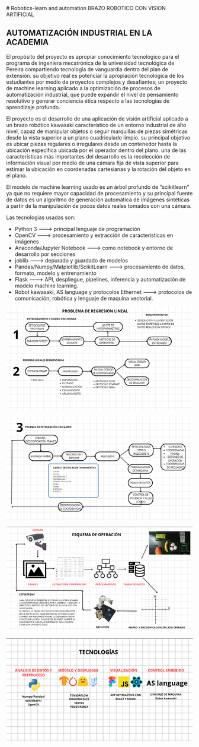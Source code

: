 <div style="align:justify;">
# Robotics-learn and automation
 BRAZO ROBOTICO CON VISION ARTIFICIAL
 
## AUTOMATIZACIÓN INDUSTRIAL EN LA ACADEMIA

 El propósito del proyecto es apropiar conocimiento tecnológico para el programa de ingeniera mecatrónica de la universidad tecnológica de Pereira compartiendo tecnología de vanguardia dentro del plan de extensión. su objetivo real es potenciar la apropiación tecnológica de los estudiantes por medio de proyectos complejos y desafiantes; un proyecto de machine learning aplicado a la optimización de procesos de automatización industrial, que puede expandir el nivel de pensamiento resolutivo y generar conciencia ética respecto a las tecnologías de aprendizaje profundo. 

 El proyecto es el desarrollo de una aplicación de visión artificial aplicado a un brazo robótico kawasaki característico de un entorno industrial de alto nivel, capaz de manipular objetos o seguir marquillas de piezas simétricas desde la vista superior a un plano cuadriculado limpio. su principal objetivo es ubicar piezas regulares o irregulares desde un contenedor hasta la ubicación especifica ubicada por el operador dentro del plano. una de las características más importantes del desarrollo es la recolección de información visual por medio de una cámara fija de vista superior para estimar la ubicación en coordenadas cartesianas y la rotación del objeto en el plano.

 El modelo de machine learning usado es un árbol profundo de “scikitlearn” ya que no requiere mayor capacidad de procesamiento y su principal fuente de datos es un algoritmo de generación automática de imágenes sintéticas a partir de la manipulación de pocos datos reales tomados con una cámara. 
</div>
 Las tecnologías usadas son:

- Python 3  ---> principal lenguaje de programación
- OpenCV ---> procesamiento y extracción de características en imágenes
- Anaconda/Jupyter Notebook ---> como notebook y entorno de desarrollo por secciones
- joblib ---> depurado y guardado de modelos
- Pandas/Numpy/Matplotlib/ScikitLearn ---> procesamiento de datos, formato, modelo y entrenamiento 
- Flask ---> API, despliegue, pipelines, inferencia y automatización de modelo machine learning.
- Robot kawasaki, AS language y protocolos Ethernet ---> protocolos de comunicación, robótica y lenguaje de maquina vectorial.


![](https://github.com/sebasquez123/Robotic-Learn/blob/main/figures/111.png)

![](https://github.com/sebasquez123/Robotic-Learn/blob/main/figures/222.png)

![](https://github.com/sebasquez123/Robotic-Learn/blob/main/figures/333.png)

![](https://github.com/sebasquez123/Robotic-Learn/blob/main/figures/444.png)



